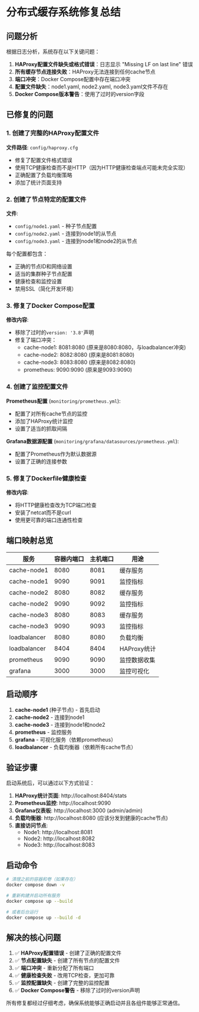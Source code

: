 # 分布式缓存系统修复总结

## 问题分析

根据日志分析，系统存在以下关键问题：

1. **HAProxy配置文件缺失或格式错误**：日志显示 "Missing LF on last line" 错误
2. **所有缓存节点连接失败**：HAProxy无法连接到任何cache节点
3. **端口冲突**：Docker Compose配置中存在端口冲突
4. **配置文件缺失**：node1.yaml, node2.yaml, node3.yaml文件不存在
5. **Docker Compose版本警告**：使用了过时的version字段

## 已修复的问题

### 1. 创建了完整的HAProxy配置文件
**文件路径**: `config/haproxy.cfg`

- 修复了配置文件格式错误
- 使用TCP健康检查而不是HTTP（因为HTTP健康检查端点可能未完全实现）
- 正确配置了负载均衡策略
- 添加了统计页面支持

### 2. 创建了节点特定的配置文件

**文件**:
- `config/node1.yaml` - 种子节点配置
- `config/node2.yaml` - 连接到node1的从节点
- `config/node3.yaml` - 连接到node1和node2的从节点

每个配置都包含：
- 正确的节点ID和网络设置
- 适当的集群种子节点配置
- 健康检查和监控设置
- 禁用SSL（简化开发环境）

### 3. 修复了Docker Compose配置

**修改内容**:
- 移除了过时的`version: '3.8'`声明
- 修复了端口冲突：
  - cache-node1: 8081:8080 (原来是8080:8080，与loadbalancer冲突)
  - cache-node2: 8082:8080 (原来是8081:8080)
  - cache-node3: 8083:8080 (原来是8082:8080)
  - prometheus: 9090:9090 (原来是9093:9090)

### 4. 创建了监控配置文件

**Prometheus配置** (`monitoring/prometheus.yml`):
- 配置了对所有cache节点的监控
- 添加了HAProxy统计监控
- 设置了适当的抓取间隔

**Grafana数据源配置** (`monitoring/grafana/datasources/prometheus.yml`):
- 配置了Prometheus作为默认数据源
- 设置了正确的连接参数

### 5. 修复了Dockerfile健康检查

**修改内容**:
- 将HTTP健康检查改为TCP端口检查
- 安装了netcat而不是curl
- 使用更可靠的端口连通性检查

## 端口映射总览

| 服务 | 容器内端口 | 主机端口 | 用途 |
|------|-----------|----------|------|
| cache-node1 | 8080 | 8081 | 缓存服务 |
| cache-node1 | 9090 | 9091 | 监控指标 |
| cache-node2 | 8080 | 8082 | 缓存服务 |
| cache-node2 | 9090 | 9092 | 监控指标 |
| cache-node3 | 8080 | 8083 | 缓存服务 |
| cache-node3 | 9090 | 9093 | 监控指标 |
| loadbalancer | 8080 | 8080 | 负载均衡 |
| loadbalancer | 8404 | 8404 | HAProxy统计 |
| prometheus | 9090 | 9090 | 监控数据收集 |
| grafana | 3000 | 3000 | 监控可视化 |

## 启动顺序

1. **cache-node1** (种子节点) - 首先启动
2. **cache-node2** - 连接到node1
3. **cache-node3** - 连接到node1和node2
4. **prometheus** - 监控服务
5. **grafana** - 可视化服务（依赖prometheus）
6. **loadbalancer** - 负载均衡器（依赖所有cache节点）

## 验证步骤

启动系统后，可以通过以下方式验证：

1. **HAProxy统计页面**: http://localhost:8404/stats
2. **Prometheus监控**: http://localhost:9090
3. **Grafana仪表板**: http://localhost:3000 (admin/admin)
4. **负载均衡器**: http://localhost:8080 (应该分发到健康的cache节点)
5. **直接访问节点**:
   - Node1: http://localhost:8081
   - Node2: http://localhost:8082  
   - Node3: http://localhost:8083

## 启动命令

```bash
# 清理之前的容器和卷（如果存在）
docker compose down -v

# 重新构建并启动所有服务
docker compose up --build

# 或者后台运行
docker compose up --build -d
```

## 解决的核心问题

1. ✅ **HAProxy配置错误** - 创建了正确的配置文件
2. ✅ **节点配置缺失** - 创建了所有节点的配置文件  
3. ✅ **端口冲突** - 重新分配了所有端口
4. ✅ **健康检查失败** - 改用TCP检查，更加可靠
5. ✅ **监控配置缺失** - 创建了完整的监控配置
6. ✅ **Docker Compose警告** - 移除了过时的version声明

所有修复都经过仔细考虑，确保系统能够正确启动并且各组件能够正常通信。